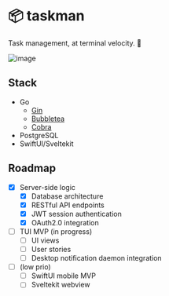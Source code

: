 # 📦 taskman

Task management, at terminal velocity. 🚀

![image](https://github.com/user-attachments/assets/42bcc928-006c-4bbb-8c3c-ea58394d35b1)


## Stack

- Go
    - [Gin](https://github.com/gin-gonic/gin)
    - [Bubbletea](https://github.com/charmbracelet/bubbletea)
    - [Cobra](https://github.com/spf13/cobra)
- PostgreSQL
- SwiftUI/Sveltekit


## Roadmap

- [x] Server-side logic
    - [x] Database architecture
    - [x] RESTful API endpoints
    - [x] JWT session authentication
    - [x] OAuth2.0 integration

- [ ] TUI MVP (in progress)
    - [ ] UI views
    - [ ] User stories 
    - [ ] Desktop notification daemon integration

- [ ] (low prio)
    - [ ] SwiftUI mobile MVP
    - [ ] Sveltekit webview
